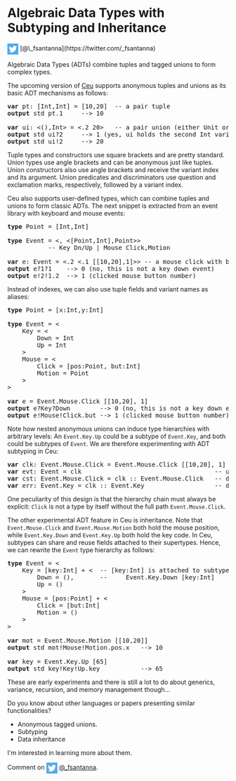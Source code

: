 # Algebraic Data Types with Subtyping and Inheritance

<img src="twitter.png" style="vertical-align:middle">
[@\_fsantanna](https://twitter.com/_fsantanna)

Algebraic Data Types (ADTs) combine tuples and tagged unions to form complex
types.

The upcoming version of [Ceu][1] supports anonymous tuples and unions as its
basic ADT mechanisms as follows:

[1]: https://github.com/fsantanna/ceu

<pre>
<b>var</b> pt: [Int,Int] = [10,20]  -- a pair tuple
<b>output</b> std pt.1     --> 10

<b>var</b> ui: <(),Int> = <.2 20>   -- a pair union (either Unit or Int)
<b>output</b> std ui?2     --> 1 (yes, ui holds the second Int variant)
<b>output</b> std ui!2     --> 20
</pre>

Tuple types and constructors use square brackets and are pretty standard.
Union types use angle brackets and can be anonymous just like tuples.
Union constructors also use angle brackets and receive the variant index and
its argument.
Union predicates and discriminators use question and exclamation marks,
respectively, followed by a variant index.

Ceu also supports user-defined types, which can combine tuples and unions to
form classic ADTs.
The next snippet is extracted from an event library with keyboard and mouse
events:

<pre>
<b>type</b> Point = [Int,Int]

<b>type</b> Event = <<Int,Int>, <[Point,Int],Point>>
           -- Key Dn/Up | Mouse Click,Motion

<b>var</b> e: Event = <.2 <.1 [[10,20],1]>> -- a mouse click with but=1 at pos=[10,20]
<b>output</b> e?1?1    --> 0 (no, this is not a key down event)
<b>output</b> e!2!1.2  --> 1 (clicked mouse button number)
</pre>

Instead of indexes, we can also use tuple fields and variant names as aliases:

<pre>
<b>type</b> Point = [x:Int,y:Int]

<b>type</b> Event = <
    Key = <
        Down = Int
        Up = Int
    >
    Mouse = <
        Click = [pos:Point, but:Int]
        Motion = Point
    >
>

<b>var</b> e = Event.Mouse.Click [[10,20], 1]
<b>output</b> e?Key?Down        --> 0 (no, this is not a key down event)
<b>output</b> e!Mouse!Click.but --> 1 (clicked mouse button number)
</pre>

Note how nested anonymous unions can induce type hierarchies with arbitrary
levels:
An `Event.Key.Up` could be a subtype of `Event.Key`, and both could be subtypes
of `Event`.
We are therefore experimenting with ADT subtyping in Ceu:

<pre>
<b>var</b> clk: Event.Mouse.Click = Event.Mouse.Click [[10,20], 1]
<b>var</b> evt: Event = clk                                    -- upcast always ok
<b>var</b> cst: Event.Mouse.Click = clk :: Event.Mouse.Click   -- downcast success
<b>var</b> err: Event.Key = clk :: Event.Key                   -- downcast error
</pre>

One peculiarity of this design is that the hierarchy chain must always be
explicit: `Click` is not a type by itself without the full path
`Event.Mouse.Click`.

The other experimental ADT feature in Ceu is inheritance.
Note that `Event.Mouse.Click` and `Event.Mouse.Motion` both hold the mouse
position, while `Event.Key.Down` and `Event.Key.Up` both hold the key code.
In Ceu, subtypes can share and reuse fields attached to their supertypes.
Hence, we can rewrite the `Event` type hierarchy as follows:

<pre>
<b>type</b> Event = <
    Key = [key:Int] + <  -- [key:Int] is attached to subtypes:
        Down = (),       --     Event.Key.Down [key:Int]
        Up = ()
    >
    Mouse = [pos:Point] + <
        Click = [but:Int]
        Motion = ()
    >
>

<b>var</b> mot = Event.Mouse.Motion [[10,20]]
<b>output</b> std mot!Mouse!Motion.pos.x   --> 10

<b>var</b> key = Event.Key.Up [65]
<b>output</b> std key!Key!Up.key           --> 65
</pre>

These are early experiments and there is still a lot to do about generics,
variance, recursion, and memory management though...

Do you know about other languages or papers presenting similar functionalities?

- Anonymous tagged unions.
- Subtyping
- Data inheritance

I'm interested in learning more about them.

Comment on <img src="twitter.png" style="vertical-align:middle"> [@\_fsantanna](https://twitter.com/_fsantanna/status/1505195728502722566).
